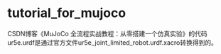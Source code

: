 # tutorial_for_mujoco
CSDN博客《MuJoCo 全流程实战教程：从零搭建一个仿真实验》的代码
ur5e.urdf是通过官方文件ur5e_joint_limited_robot.urdf.xacro转换得到的。
